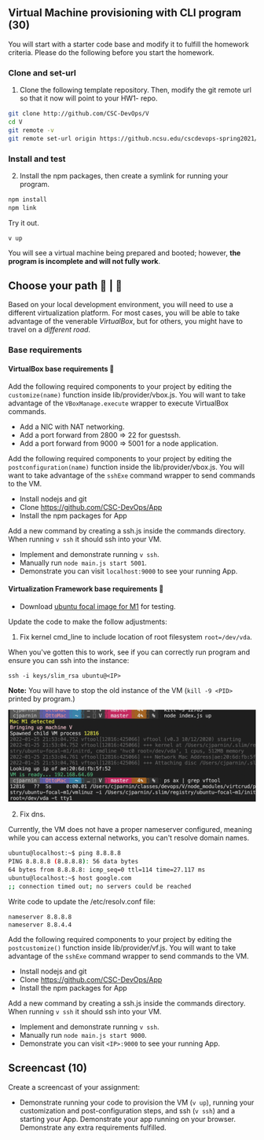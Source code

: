 ## Virtual Machine provisioning with CLI program (30)

You will start with a starter code base and modify it to fulfill the homework criteria.
Please do the following before you start the homework.
 
### Clone and set-url

1. Clone the following template repository. Then, modify the git remote url so that it now will point to your HW1-<unity> repo.

```bash
git clone http://github.com/CSC-DevOps/V
cd V
git remote -v
git remote set-url origin https://github.ncsu.edu/cscdevops-spring2021/HW1-<unity>-DevOps
```

### Install and test

2. Install the npm packages, then create a symlink for running your program.
```bash
npm install
npm link
```

Try it out.
```
v up
```

You will see a virtual machine being prepared and booted; however, **the program is incomplete and will not fully work**.

## Choose your path 👣 | 👣

Based on your local development environment, you will need to use a different virtualization platform. For most cases, you will be able to take advantage of the venerable _VirtualBox_, but for others, you might have to travel on a _different road_.

### Base requirements

#### VirtualBox base requirements 👣

Add the following required components to your project by editing the `customize(name)` function inside lib/provider/vbox.js. You will want to take advantage of the `VBoxManage.execute` wrapper to execute VirtualBox commands.

* Add a NIC with NAT networking.
* Add a port forward from 2800 => 22 for guestssh.
* Add a port forward from 9000 => 5001 for a node application.

Add the following required components to your project by editing the `postconfiguration(name)` function inside the lib/provider/vbox.js. You will want to take advantage of the `sshExe` command wrapper to send commands to the VM.

* Install nodejs and git
* Clone https://github.com/CSC-DevOps/App
* Install the npm packages for App

Add a new command by creating a ssh.js inside the commands directory. 
When running `v ssh` it should ssh into your VM.

* Implement and demonstrate running `v ssh`.
* Manually run `node main.js start 5001`.
* Demonstrate you can visit `localhost:9000` to see your running App.

#### Virtualization Framework base requirements 👣

* Download [ubuntu focal image for M1](https://github.com/CSC-DevOps/VM/releases/download/v1.0.0/ubuntu-focal-m1.tar.gz) for testing.

Update the code to make the follow adjustments:

1) Fix kernel cmd_line to include location of root filesystem `root=/dev/vda`.

When you've gotten this to work, see if you can correctly run program and ensure you can ssh into the instance:

```
ssh -i keys/slim_rsa ubuntu@<IP>
```

**Note:** You will have to stop the old instance of the VM (`kill -9 <PID>` printed by program.)

![img](imgs/V-m1.png)

2) Fix dns.

Currently, the VM does not have a proper nameserver configured, meaning while you can access external networks, you can't resolve domain names. 

  ```bash
  ubuntu@localhost:~$ ping 8.8.8.8
  PING 8.8.8.8 (8.8.8.8): 56 data bytes
  64 bytes from 8.8.8.8: icmp_seq=0 ttl=114 time=27.117 ms
  ubuntu@localhost:~$ host google.com
  ;; connection timed out; no servers could be reached
  ```

Write code to update the /etc/resolv.conf file:

  ```
  nameserver 8.8.8.8
  nameserver 8.8.4.4
  ```

Add the following required components to your project by editing the `postcustomize()` function inside lib/provider/vf.js. You will want to take advantage of the `sshExe` command wrapper to send commands to the VM.

* Install nodejs and git
* Clone https://github.com/CSC-DevOps/App
* Install the npm packages for App

Add a new command by creating a ssh.js inside the commands directory. 
When running `v ssh` it should ssh into your VM.

* Implement and demonstrate running `v ssh`.
* Manually run `node main.js start 9000`.
* Demonstrate you can visit `<IP>:9000` to see your running App.

## Screencast (10)

Create a screencast of your assignment:

* Demonstrate running your code to provision the VM (`v up`), running your customization and post-configuration steps, and ssh (`v ssh`) and a starting your App. Demonstrate your app running on your browser. Demonstrate any extra requirements fulfilled.



